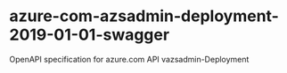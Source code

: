 # azure-com-azsadmin-deployment-2019-01-01-swagger
OpenAPI specification for azure.com API vazsadmin-Deployment
